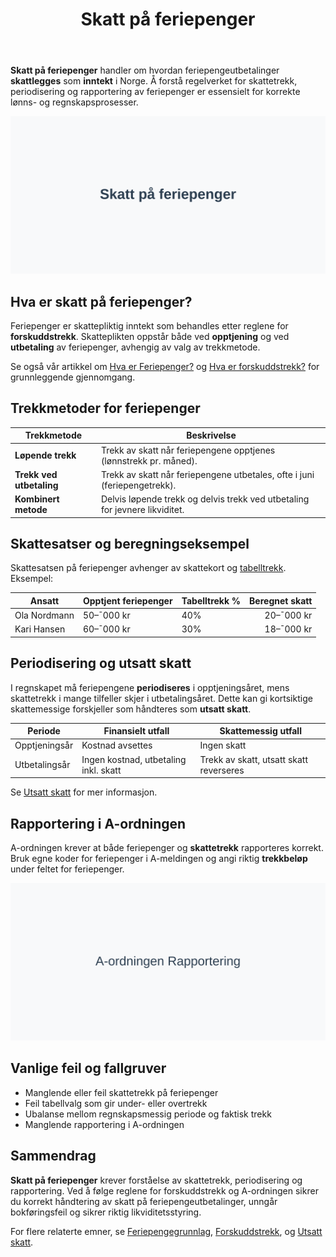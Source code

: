 ﻿---
title: "Skatt på feriepenger"
seoTitle: "Skatt på feriepenger | Trekk, satser og rapportering"
description: "Hvordan skattlegges feriepenger? Forklaring av trekkmetoder, satser, periodisering og rapportering i A-ordningen."
summary: "Enkel guide til skatt på feriepenger for arbeidsgivere og ansatte."
---

**Skatt på feriepenger** handler om hvordan feriepengeutbetalinger **skattlegges** som **inntekt** i Norge. Å forstå regelverket for skattetrekk, periodisering og rapportering av feriepenger er essensielt for korrekte lønns- og regnskapsprosesser.

![Illustrasjon av skatt pa feriepenger](skatt-pa-feriepenger-image.svg)

## Hva er skatt på feriepenger?

Feriepenger er skattepliktig inntekt som behandles etter reglene for **forskuddstrekk**. Skatteplikten oppstår både ved **opptjening** og ved **utbetaling** av feriepenger, avhengig av valg av trekkmetode.

Se også vår artikkel om [Hva er Feriepenger?](/blogs/regnskap/hva-er-feriepenger "Hva er Feriepenger i Regnskap? Beregning, Regnskapsføring og Praktiske Eksempler") og [Hva er forskuddstrekk?](/blogs/regnskap/hva-er-forskuddstrekk "Hva er Forskuddstrekk? Komplett Guide til Skattetrekk i Lønn") for grunnleggende gjennomgang.

## Trekkmetoder for feriepenger

| Trekkmetode             | Beskrivelse                                                                                |
|-------------------------|--------------------------------------------------------------------------------------------|
| **Løpende trekk**       | Trekk av skatt når feriepengene opptjenes (lønnstrekk pr. måned).                           |
| **Trekk ved utbetaling**| Trekk av skatt når feriepengene utbetales, ofte i juni (feriepengetrekk).                 |
| **Kombinert metode**    | Delvis løpende trekk og delvis trekk ved utbetaling for jevnere likviditet.                |

## Skattesatser og beregningseksempel

Skattesatsen på feriepenger avhenger av skattekort og [tabelltrekk](/blogs/regnskap/hva-er-tabelltrekk "Hva er Tabelltrekk? Komplett Guide til Skattetrekk og Trekkberegning"). Eksempel:

| Ansatt           | Opptjent feriepenger | Tabelltrekk % | Beregnet skatt |
|------------------|----------------------|---------------|---------------:|
| Ola Nordmann     | 50–¯000 kr            | 40%           | 20–¯000 kr      |
| Kari Hansen      | 60–¯000 kr            | 30%           | 18–¯000 kr      |

## Periodisering og utsatt skatt

I regnskapet må feriepengene **periodiseres** i opptjeningsåret, mens skattetrekk i mange tilfeller skjer i utbetalingsåret. Dette kan gi kortsiktige skattemessige forskjeller som håndteres som **utsatt skatt**.

| Periode           | Finansielt utfall                        | Skattemessig utfall                                           |
|-------------------|------------------------------------------|---------------------------------------------------------------|
| Opptjeningsår     | Kostnad avsettes                         | Ingen skatt                                                   |
| Utbetalingsår     | Ingen kostnad, utbetaling inkl. skatt    | Trekk av skatt, utsatt skatt reverseres                       |

Se [Utsatt skatt](/blogs/regnskap/hva-er-utsatt-skatt "Hva er Utsatt Skatt? Beregning og Regnskapsføring") for mer informasjon.

## Rapportering i A-ordningen

A-ordningen krever at både feriepenger og **skattetrekk** rapporteres korrekt. Bruk egne koder for feriepenger i A-meldingen og angi riktig **trekkbeløp** under feltet for feriepenger.

![Rapportering av feriepenger i A-ordningen](skatt-pa-feriepenger-rapportering.svg)

## Vanlige feil og fallgruver

* Manglende eller feil skattetrekk på feriepenger
* Feil tabellvalg som gir under- eller overtrekk
* Ubalanse mellom regnskapsmessig periode og faktisk trekk
* Manglende rapportering i A-ordningen

## Sammendrag

**Skatt på feriepenger** krever forståelse av skattetrekk, periodisering og rapportering. Ved å følge reglene for forskuddstrekk og A-ordningen sikrer du korrekt håndtering av skatt på feriepengeutbetalinger, unngår bokføringsfeil og sikrer riktig likviditetsstyring.

For flere relaterte emner, se [Feriepengegrunnlag](/blogs/regnskap/feriepengegrunnlag "Feriepengegrunnlag: Grunnlag for beregning av feriepenger i Norge"), [Forskuddstrekk](/blogs/regnskap/hva-er-forskuddstrekk "Hva er Forskuddstrekk? Komplett Guide til Skattetrekk i Lønn"), og [Utsatt skatt](/blogs/regnskap/hva-er-utsatt-skatt "Hva er Utsatt Skatt? Beregning og Regnskapsføring").









